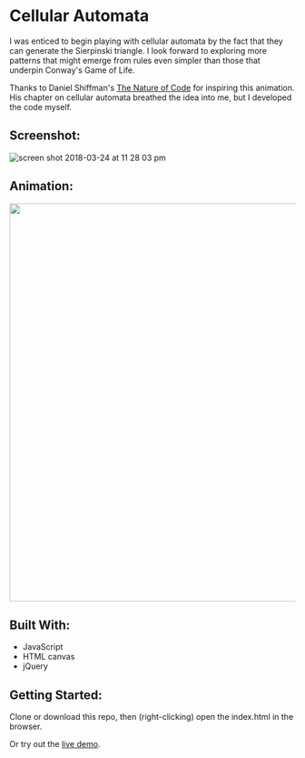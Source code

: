 # Cellular Automata

I was enticed to begin playing with cellular automata by the fact that they can generate the Sierpinski triangle. I look forward to exploring more patterns that might emerge from rules even simpler than those that underpin Conway's Game of Life.

Thanks to Daniel Shiffman's [The Nature of Code](http://natureofcode.com/book/chapter-7-cellular-automata/) for inspiring this animation. His chapter on cellular automata breathed the idea into me, but I developed the code myself.

## Screenshot:
![screen shot 2018-03-24 at 11 28 03 pm](https://user-images.githubusercontent.com/29472568/37871728-31d06ed8-2fbb-11e8-9f6d-3b4d37cc5550.png)

## Animation:
<img src="https://media.giphy.com/media/fHiC2bAA9Jutd4rPOk/giphy.gif" width="700px">

## Built With:
- JavaScript
- HTML canvas
- jQuery

## Getting Started:
Clone or download this repo, then (right-clicking) open the index.html in the browser.

Or try out the [live demo](https://zackstout.github.io/cellular-automata/).
